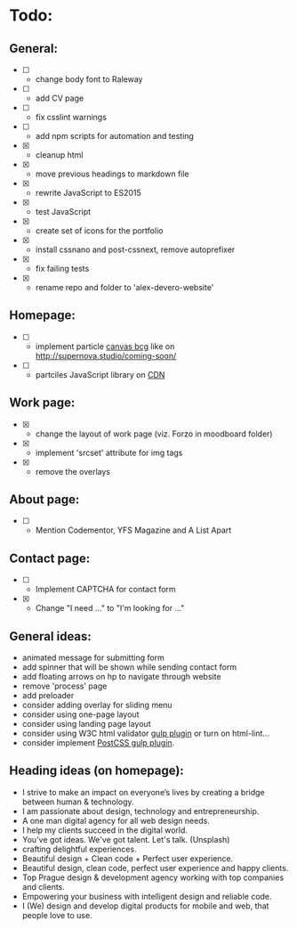 # Todo:
## General:
- [ ] - change body font to Raleway
- [ ] - add CV page
- [ ] - fix csslint warnings
- [ ] - add npm scripts for automation and testing
- [x] - cleanup html
- [x] - move previous headings to markdown file
- [x] - rewrite JavaScript to ES2015
- [x] - test JavaScript
- [x] - create set of icons for the portfolio
- [x] - install cssnano and post-cssnext, remove autoprefixer
- [x] - fix failing tests
- [x] - rename repo and folder to 'alex-devero-website'

## Homepage:
- [ ] - implement particle [canvas bcg](https://github.com/jnicol/particleground) like on http://supernova.studio/coming-soon/
- [ ] - partciles JavaScript library on [CDN](https://cdnjs.com/libraries/particles.js)

## Work page:
- [x] - change the layout of work page (viz. Forzo in moodboard folder)
- [x] - implement 'srcset' attribute for img tags
- [x] - remove the overlays

## About page:
- [ ] - Mention Codementor, YFS Magazine and A List Apart

## Contact page:
- [ ] - Implement CAPTCHA for contact form
- [x] - Change "I need ..." to "I'm looking for ..."

## General ideas:
- animated message for submitting form
- add spinner that will be shown while sending contact form
- add floating arrows on hp to navigate through website
- remove 'process' page
- add preloader
- consider adding overlay for sliding menu
- consider using one-page layout
- consider using landing page layout
- consider using W3C html validator [gulp plugin](https://www.npmjs.com/package/gulp-html-validator) or turn on html-lint...
- consider implement [PostCSS gulp plugin](https://github.com/postcss/gulp-postcss).

## Heading ideas (on homepage):
- I strive to make an impact on everyone’s lives by creating a bridge between human & technology.
- I am passionate about design, technology and entrepreneurship.
- A one man digital agency for all web design needs.
- I help my clients succeed in the digital world.
- You've got ideas. We've got talent. Let's talk. (Unsplash)
- crafting delightful experiences.
- Beautiful design + Clean code + Perfect user experience.
- Beautiful design, clean code, perfect user experience and happy clients.
- Top Prague design &amp; development agency working with top companies and clients.
- Empowering your business with intelligent design and reliable code.
- I (We) design and develop digital products for mobile and web, that people love to use.
